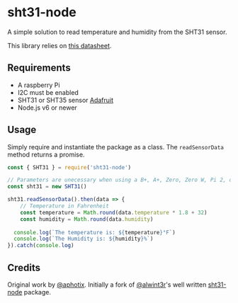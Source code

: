 # sht31-node

A simple solution to read temperature and humidity from the SHT31 sensor.

This library relies on [this datasheet](http://www.mouser.com/ds/2/682/Sensirion_Humidity_Sensors_SHT3x_Datasheet_digital-1145192.pdf).

## Requirements
* A raspberry Pi
* I2C must be enabled
* SHT31 or SHT35 sensor [Adafruit](https://www.adafruit.com/product/2857)
* Node.js v6 or newer

## Usage

Simply require and instantiate the package as a class. The `readSensorData` method returns a promise.

```javascript
const { SHT31 } = require('sht31-node')

// Parameters are unecessary when using a B+, A+, Zero, Zero W, Pi 2, or Pi 3
const sht31 = new SHT31()

sht31.readSensorData().then(data => {
    // Temperature in Fahrenheit
    const temperature = Math.round(data.temperature * 1.8 + 32)
    const humidity = Math.round(data.humidity)
    
  console.log(`The temperature is: ${temperature}°F`)
  console.log(`The Humidity is: ${humidity}%`)
}).catch(console.log)
```

## Credits

Original work by [@aphotix](https://github.com/aphotix). Initially a fork of [@alwint3r](https://github.com/alwint3r)'s well written [sht31-node](https://github.com/alwint3r/sht31-node) package.
